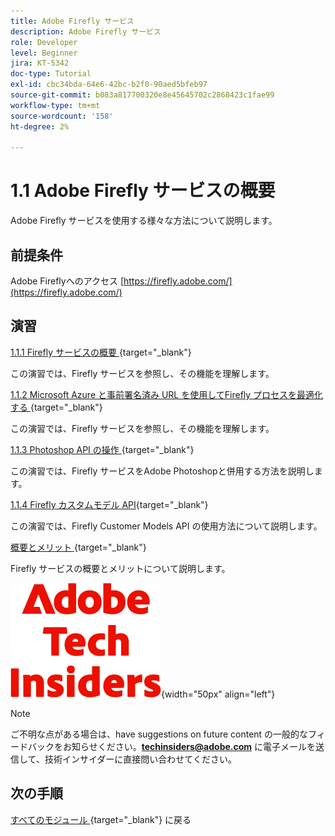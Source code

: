```yaml
---
title: Adobe Firefly サービス
description: Adobe Firefly サービス
role: Developer
level: Beginner
jira: KT-5342
doc-type: Tutorial
exl-id: cbc34bda-64e6-42bc-b2f0-90aed5bfeb97
source-git-commit: b083a817700320e8e45645702c2868423c1fae99
workflow-type: tm+mt
source-wordcount: '158'
ht-degree: 2%

---
```


# 1.1 Adobe Firefly サービスの概要

Adobe Firefly サービスを使用する様々な方法について説明します。

## 前提条件

Adobe Fireflyへのアクセス [https://firefly.adobe.com/](https://firefly.adobe.com/)

## 演習

[1.1.1 Firefly サービスの概要 ](./ex1.md){target="_blank"}

この演習では、Firefly サービスを参照し、その機能を理解します。

[1.1.2 Microsoft Azure と事前署名済み URL を使用してFirefly プロセスを最適化する ](./ex2.md){target="_blank"}

この演習では、Firefly サービスを参照し、その機能を理解します。

[1.1.3 Photoshop API の操作 ](./ex3.md){target="_blank"}

この演習では、Firefly サービスをAdobe Photoshopと併用する方法を説明します。

[1.1.4 Firefly カスタムモデル API](./ex4.md){target="_blank"}

この演習では、Firefly Customer Models API の使用方法について説明します。

[ 概要とメリット ](./summary.md){target="_blank"}

Firefly サービスの概要とメリットについて説明します。

![ 技術インサイダー ](./../../../assets/images/techinsiders.png){width="50px" align="left"}

>[!NOTE]
>
>ご不明な点がある場合は、have suggestions on future content の一般的なフィードバックをお知らせください。**techinsiders@adobe.com** に電子メールを送信して、技術インサイダーに直接問い合わせてください。

## 次の手順

[ すべてのモジュール ](../../../overview.md){target="_blank"} に戻る
